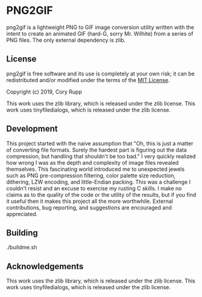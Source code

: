 
# PNG2GIF

png2gif is a lightweight PNG to GIF image conversion utility written with the intent to create an animated GIF (hard-G, sorry Mr. Wilhite) from a series of PNG files. The only external dependency is zlib.

## License

png2gif is free software and its use is completely at your own risk;
it can be redistributed and/or modified under the terms of the [MIT License](http://www.opensource.org/licenses/MIT).

Copyright (c) 2019, Cory Rupp

This work uses the zlib library, which is released under the zlib license.
This work uses tinyfiledialogs, which is released under the zlib license.

## Development

This project started with the naive assumption that "Oh, this is just a matter of converting file formats. Surely the hardest part is figuring out the data compression, but handling that shouldn't be too bad." I very quickly realized how wrong I was as the depth and complexity of image files revealed themselves. This fascinating world introduced me to unexpected jewels such as PNG pre-compression filtering, color palette size reduction, dithering, LZW encoding, and little-Endian packing. This was a challenge I couldn't resist and an excuse to exercise my rusting C skills. I make no claims as to the quality of the code or the utility of the results, but if you find it useful then it makes this project all the more worthwhile. External contributions, bug reporting, and suggestions are encouraged and appreciated.

## Building

./buildme.sh

## Acknowledgements

This work uses the zlib library, which is released under the zlib license.
This work uses tinyfiledialogs, which is released under the zlib license.
